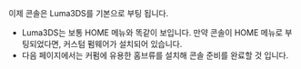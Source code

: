 이제 콘솔은 Luma3DS를 기본으로 부팅 됩니다.

- Luma3DS는 보통 HOME 메뉴와 똑같이 보입니다. 만약 콘솔이 HOME 메뉴로 부팅되었다면, 커스텀 펌웨어가 설치되어 있습니다.
- 다음 페이지에서는 커펌에 유용한 홈브류를 설치해 콘솔 준비를 완료할 것 입니다.
